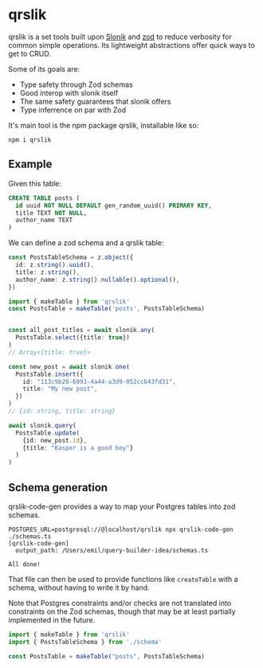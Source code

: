 # qrslik 

qrslik is a set tools built upon [Slonik](https://github.com/gajus/slonik) and [zod](https://zod.dev) to reduce verbosity for common simple operations. Its lightweight abstractions offer quick ways to get to CRUD.

Some of its goals are:
- Type safety through Zod schemas
- Good interop with slonik itself
- The same safety guarantees that slonik offers
- Type inferrence on par with Zod

It's main tool is the npm package qrslik, installable like so:
```
npm i qrslik
```

## Example
Given this table:

```sql
CREATE TABLE posts (
  id uuid NOT NULL DEFAULT gen_random_uuid() PRIMARY KEY,
  title TEXT NOT NULL,
  author_name TEXT
)
```

We can define a zod schema and a qrslik table:
```ts
const PostsTableSchema = z.object({
  id: z.string().uuid(),
  title: z.string(),
  author_name: z.string().nullable().optional(),
})

import { makeTable } from 'qrslik'
const PostsTable = makeTable('posts', PostsTableSchema)


const all_post_titles = await slonik.any(
  PostsTable.select({title: true})
)
// Array<{title: true}>

const new_post = await slonik.one(
  PostsTable.insert({
    id: "113c9b28-6993-4a44-a3d9-052ccb43fd31",
    title: "My new post",
  })
)
// {id: string, title: string}

await slonik.query(
  PostsTable.update(
    {id: new_post.id},
    {title: "Kasper is a good boy"}
  )
)
```

## Schema generation
qrslik-code-gen provides a way to map your Postgres tables into zod schemas.

```
POSTGRES_URL=postgresql://@localhost/qrslik npx qrslik-code-gen ./schemas.ts
[qrslik-code-gen]
  output_path: /Users/emil/query-builder-idea/schemas.ts

All done!
```

That file can then be used to provide functions like `createTable` with a schema, without having to write it by hand.

Note that Postgres constraints and/or checks are not translated into constraints on the Zod schemas, though that may be at least partially implemented in the future.

```ts
import { makeTable } from 'qrslik'
import { PostsTableSchema } from './schema'

const PostsTable = makeTable("posts", PostsTableSchema)
```
